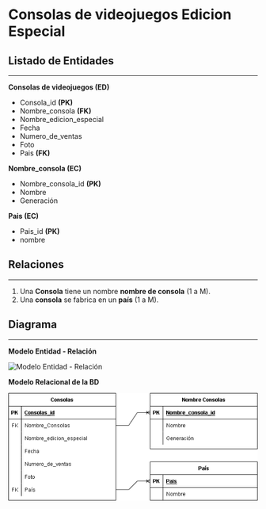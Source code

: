 # Consolas de videojuegos Edicion Especial

## Listado de Entidades
---
**Consolas de videojuegos (ED)**

- Consola_id **(PK)**
- Nombre_consola **(FK)**
- Nombre_edicion_especial
- Fecha
- Numero_de_ventas
- Foto
- Pais **(FK)**

**Nombre_consola (EC)**
- Nombre_consola_id **(PK)**
- Nombre
- Generación

**Pais (EC)**
- Pais_id **(PK)**
- nombre

## Relaciones
---
1. Una **Consola** tiene un nombre **nombre de consola** (1 a M).
1. Una **consola** se fabrica en un **país** (1 a M).

## Diagrama 
---
**Modelo Entidad - Relación**

![Modelo Entidad - Relación](Img/ModeloEntidadRelación.png)

**Modelo Relacional de la BD**


![Modelo Relacional de la BD](Img/ConsolasModeloRelacional.png)
